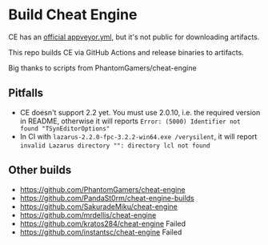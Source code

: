 # Build Cheat Engine

CE has an [official appveyor.yml](https://github.com/cheat-engine/cheat-engine/blob/master/appveyor.yml), but it's not public for downloading artifacts.

This repo builds CE via GitHub Actions and release binaries to artifacts.

Big thanks to scripts from PhantomGamers/cheat-engine

## Pitfalls

* CE doesn't support 2.2 yet. You must use 2.0.10, i.e. the required version in README, otherwise it will reports `Error: (5000) Identifier not found "TSynEditorOptions"`
* In CI with `lazarus-2.2.0-fpc-3.2.2-win64.exe /verysilent`, it will report `invalid Lazarus directory "": directory lcl not found`

## Other builds

* https://github.com/PhantomGamers/cheat-engine
* https://github.com/PandaSt0rm/cheat-engine-builds
* https://github.com/SakuradeMiku/cheat-engine
* https://github.com/mrdellis/cheat-engine
* https://github.com/kratos284/cheat-engine Failed
* https://github.com/instantsc/cheat-engine Failed
